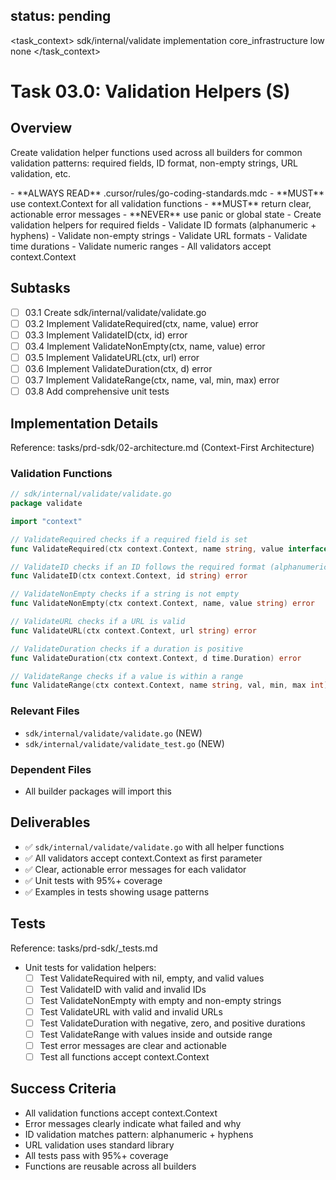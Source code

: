 ## status: pending

<task_context>
<domain>sdk/internal/validate</domain>
<type>implementation</type>
<scope>core_infrastructure</scope>
<complexity>low</complexity>
<dependencies>none</dependencies>
</task_context>

# Task 03.0: Validation Helpers (S)

## Overview

Create validation helper functions used across all builders for common validation patterns: required fields, ID format, non-empty strings, URL validation, etc.

<critical>
- **ALWAYS READ** .cursor/rules/go-coding-standards.mdc
- **MUST** use context.Context for all validation functions
- **MUST** return clear, actionable error messages
- **NEVER** use panic or global state
</critical>

<requirements>
- Create validation helpers for required fields
- Validate ID formats (alphanumeric + hyphens)
- Validate non-empty strings
- Validate URL formats
- Validate time durations
- Validate numeric ranges
- All validators accept context.Context
</requirements>

## Subtasks

- [ ] 03.1 Create sdk/internal/validate/validate.go
- [ ] 03.2 Implement ValidateRequired(ctx, name, value) error
- [ ] 03.3 Implement ValidateID(ctx, id) error
- [ ] 03.4 Implement ValidateNonEmpty(ctx, name, value) error
- [ ] 03.5 Implement ValidateURL(ctx, url) error
- [ ] 03.6 Implement ValidateDuration(ctx, d) error
- [ ] 03.7 Implement ValidateRange(ctx, name, val, min, max) error
- [ ] 03.8 Add comprehensive unit tests

## Implementation Details

Reference: tasks/prd-sdk/02-architecture.md (Context-First Architecture)

### Validation Functions

```go
// sdk/internal/validate/validate.go
package validate

import "context"

// ValidateRequired checks if a required field is set
func ValidateRequired(ctx context.Context, name string, value interface{}) error

// ValidateID checks if an ID follows the required format (alphanumeric + hyphens)
func ValidateID(ctx context.Context, id string) error

// ValidateNonEmpty checks if a string is not empty
func ValidateNonEmpty(ctx context.Context, name, value string) error

// ValidateURL checks if a URL is valid
func ValidateURL(ctx context.Context, url string) error

// ValidateDuration checks if a duration is positive
func ValidateDuration(ctx context.Context, d time.Duration) error

// ValidateRange checks if a value is within a range
func ValidateRange(ctx context.Context, name string, val, min, max int) error
```

### Relevant Files

- `sdk/internal/validate/validate.go` (NEW)
- `sdk/internal/validate/validate_test.go` (NEW)

### Dependent Files

- All builder packages will import this

## Deliverables

- ✅ `sdk/internal/validate/validate.go` with all helper functions
- ✅ All validators accept context.Context as first parameter
- ✅ Clear, actionable error messages for each validator
- ✅ Unit tests with 95%+ coverage
- ✅ Examples in tests showing usage patterns

## Tests

Reference: tasks/prd-sdk/_tests.md

- Unit tests for validation helpers:
  - [ ] Test ValidateRequired with nil, empty, and valid values
  - [ ] Test ValidateID with valid and invalid IDs
  - [ ] Test ValidateNonEmpty with empty and non-empty strings
  - [ ] Test ValidateURL with valid and invalid URLs
  - [ ] Test ValidateDuration with negative, zero, and positive durations
  - [ ] Test ValidateRange with values inside and outside range
  - [ ] Test error messages are clear and actionable
  - [ ] Test all functions accept context.Context

## Success Criteria

- All validation functions accept context.Context
- Error messages clearly indicate what failed and why
- ID validation matches pattern: alphanumeric + hyphens
- URL validation uses standard library
- All tests pass with 95%+ coverage
- Functions are reusable across all builders
